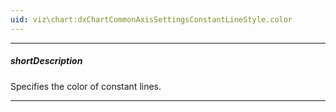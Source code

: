 ```yaml
---
uid: viz\chart:dxChartCommonAxisSettingsConstantLineStyle.color
---
```

---
##### shortDescription
Specifies the color of constant lines.

---
<!--
#include common-colorlist
-->